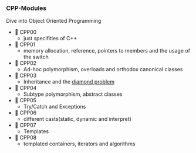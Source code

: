 ### CPP-Modules
Dive into Object Oriented Programming

- :file_folder: CPP00
  - just specifities of C++
- :file_folder: CPP01
  - memory allocation, reference, pointers to members and the usage of the switch
- :file_folder: CPP02
  - Ad-hoc polymorphism, overloads and orthodox canonical classes
- :file_folder: CPP03
  - Inheritance and the [diamond problem](https://en.wikipedia.org/wiki/Multiple_inheritance#The_diamond_problem)
- :file_folder: CPP04
  - Subtype polymorphism, abstract classes
- :file_folder: CPP05
  - Try/Catch and Exceptions
- :file_folder: CPP06
  - different casts(static, dynamic and interpret)
- :file_folder: CPP07
  - Templates
- :file_folder: CPP08
  -  templated containers, iterators and algorithms
